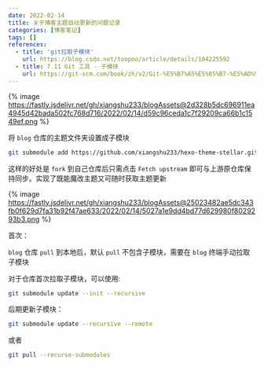 ```yaml
---
date: 2022-02-14
title: 关于博客主题自动更新的问题记录
categories: [博客笔记]
tags: []
references:
  - title: 'git拉取子模块'
    url: https://blog.csdn.net/toopoo/article/details/104225592
  - title: 7.11 Git 工具 - 子模块
    url: https://git-scm.com/book/zh/v2/Git-%E5%B7%A5%E5%85%B7-%E5%AD%90%E6%A8%A1%E5%9D%97
---
```


{% image https://fastly.jsdelivr.net/gh/xiangshu233/blogAssets@2d328b5dc696911ea4945d42bada502fc768d716/2022/02/14/d59c96ceda1c7f29209ca66b1c1549ef.png %}

将 `blog` 仓库的主题文件夹设置成子模块
```Bash
git submodule add https://github.com/xiangshu233/hexo-theme-stellar.git themes/stellar
```

这样的好处是 `fork` 到自己仓库后只需点击 `Fetch upstream` 即可与上游原仓库保持同步。实现了既能魔改主题又可随时获取主题更新



{% image https://fastly.jsdelivr.net/gh/xiangshu233/blogAssets@25023482ae5dc343fb0f629d7fa31b92f47ae633/2022/02/14/5027a1e9dd4bd77d629980f8029293b3.png %}

首次：

`blog` 仓库 `pull` 到本地后，默认 `pull` 不包含子模块，需要在 `blog` 终端手动拉取子模块

对于仓库首次拉取子模块，可以使用:

```Bash
git submodule update --init --recursive
```

后期更新子模块：

```Bash
git submodule update --recursive --remote
```

 或者

```Bash
git pull --recurse-submodules
```




